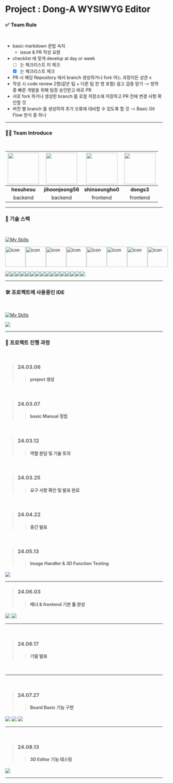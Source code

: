 # Project : Dong-A WYSIWYG Editor 

### ✅ Team Rule

<br>

- basic markdown 문법 숙지
  - issue & PR 작성 요령
- checklist 에 맞게 develop at day or week
  - [ ] 는 체크리스트 미 체크
  - [x] 는 체크리스트 체크
- PR 시 해당 Repository 에서 branch 생성하거나 fork 어느 과정이든 상관 x
- 작성 시 code review 2명(같은 팀 + 다른 팀 한 명 포함) 걸고 검증 받기 -> 방학 중 빠른 개발을 위해 팀장 승인받고 바로 PR
- 서로 fork 하거나 생성한 branch 를 로컬 저장소에 저장하고 PR 전에 변경 사항 확인할 것
- 버전 별 branch 를 생성하여 추가 오류에 대비할 수 있도록 할 것 -> Basic Git Flow 방식 중 하나

___

### 👨‍💻 Team Introduce

<br>

|<a href = "https://github.com/hesuhesu" target = 'blank'><img src = "https://avatars.githubusercontent.com/u/91324571?v=4" heigth = "100" width = "100"><a>|<a href = "https://github.com/jihoonjeong56" target = 'blank'><img src = "https://avatars.githubusercontent.com/u/100738560?v=4" heigth = "100" width = "100"><a>|<a href = "https://github.com/shinseungho0" target = 'blank'><img src = "https://avatars.githubusercontent.com/u/100738567?v=4" heigth = "100" width = "100"><a>|<a href = "https://github.com/dongs3" target = 'blank'><img src = "https://avatars.githubusercontent.com/u/144899149?v=4" heigth = "100" width = "100"><a>|
|:---:|:---:|:---:|:---:|
|**hesuhesu**|**jihoonjeong56**|**shinseungho0**|**dongs3**|
|backend|backend|frontend|frontend|

___

### 🚀 기술 스택

<br>

[![My Skills](https://skillicons.dev/icons?i=npm,git,html,js,nodejs,mongodb,webpack,react,materialui,ts,css,py,bootstrap,github,threejs)](https://skillicons.dev)

<div style="display: flex; align-items: flex-start;"><img src="https://techstack-generator.vercel.app/js-icon.svg" alt="icon" width="65" height="65" /><img src="https://techstack-generator.vercel.app/ts-icon.svg" alt="icon" width="65" height="65" /><img src="https://techstack-generator.vercel.app/react-icon.svg" alt="icon" width="65" height="65" /><img src="https://techstack-generator.vercel.app/webpack-icon.svg" alt="icon" width="65" height="65" /><img src="https://techstack-generator.vercel.app/python-icon.svg" alt="icon" width="65" height="65" /><img src="https://techstack-generator.vercel.app/django-icon.svg" alt="icon" width="65" height="65" /><img src="https://techstack-generator.vercel.app/restapi-icon.svg" alt="icon" width="65" height="65" /><img src="https://techstack-generator.vercel.app/github-icon.svg" alt="icon" width="65" height="65" /></div>

<img src="https://img.shields.io/badge/npm-CB3837?style=for-the-badge&logo=npm&logoColor=white"><img src="https://img.shields.io/badge/Git-F05032.svg?&style=for-the-badge&logo=Git&logoColor=white"><img src="https://img.shields.io/badge/Html5-E34F26?style=for-the-badge&logo=Html5&logoColor=white"><img src="https://img.shields.io/badge/JavaScript-F7DF1E?style=for-the-badge&logo=JavaScript&logoColor=white"><img src="https://img.shields.io/badge/Node.js-5FA04E?style=for-the-badge&logo=Node.js&logoColor=white"><img src="https://img.shields.io/badge/MongoDB-47A248?style=for-the-badge&logo=MongoDB&logoColor=white"><img src="https://img.shields.io/badge/Webpack-8DD6F9?style=for-the-badge&logo=Webpack&logoColor=white"><img src="https://img.shields.io/badge/React-61DAFB?style=for-the-badge&logo=React&logoColor=white"><img src="https://img.shields.io/badge/MUI-007FFF?style=for-the-badge&logo=MUI&logoColor=white"><img src="https://img.shields.io/badge/TypeScript-3178C6?style=for-the-badge&logo=TypeScript&logoColor=white"><img src="https://img.shields.io/badge/Css3-1572B6?style=for-the-badge&logo=Css3&logoColor=white"><img src="https://img.shields.io/badge/Python-3776AB?style=for-the-badge&logo=Python&logoColor=white"><img src="https://img.shields.io/badge/Bootstrap-7952B3?style=for-the-badge&logo=Bootstrap&logoColor=white"><img src="https://img.shields.io/badge/Axios-5A29E4?style=for-the-badge&logo=Axios&logoColor=white"><img src="https://img.shields.io/badge/Github-181717?style=for-the-badge&logo=Github&logoColor=white"><img src="https://img.shields.io/badge/Three.js-000000?style=for-the-badge&logo=Three.js&logoColor=white">

___

### 🛠 프로젝트에 사용중인 IDE

<br>

[![My Skills](https://skillicons.dev/icons?i=vscode)](https://skillicons.dev)

<img src="https://img.shields.io/badge/VisualStudioCode-007ACC?style=for-the-badge&logo=VisualStudioCode&logoColor=white">

___

### 🔑 프로젝트 진행 과정

<br>

> ### 24.03.06
>> #### project 생성

<br>

> ### 24.03.07
>> #### basic Manual 정립

<br>

> ### 24.03.12
>> #### 역할 분담 및 기술 토의

<br>

> ### 24.03.25
>> #### 요구 사항 확인 및 발표 완료

<br>

> ### 24.04.22
>> #### 중간 발표

<br>

> ### 24.05.13
>> #### Image Handler & 3D Function Testing

<img src="/images/3D_Handling.png">

<br>

___

> ### 24.06.03
>> #### 배너 & frontend 기본 틀 완성

<img src="/images/Frontend_1.png">
<img src="/images/Frontend_2.png">

<br>

___

<br>

> ### 24.06.17
>> #### 기말 발표

<br>

___

<br>

> ### 24.07.27
>> #### Board Basic 기능 구현

<img src="/images/myPage.png">
<img src="/images/myEditor.png">
<img src="/images/boardDetail.png">

<br>

___

<br>

> ### 24.08.13
>> #### 3D Editor 기능 테스팅

<img src="/images/3D_Editor_Test.png">

<br>

___